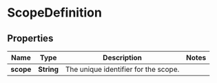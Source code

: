 

# ScopeDefinition

## Properties

Name | Type | Description | Notes
------------ | ------------- | ------------- | -------------
**scope** | **String** | The unique identifier for the scope. | 



